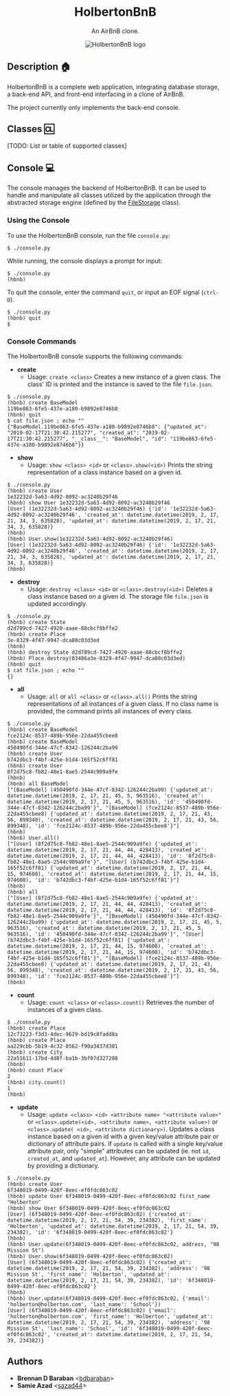 <h1 align="center">HolbertonBnB</h1>
<p align="center">An AirBnB clone.</p>

<p align="center">
  <img src="https://github.com/bdbaraban/AirBnB_clone/blob/master/hbnb_logo.png" alt="HolbertonBnB logo">
</p>

## Description :house:

HolbertonBnB is a complete web application, integrating database storage, 
a back-end API, and front-end interfacing in a clone of AirBnB.

The project currently only implements the back-end console.

## Classes :cl:

[TODO: List or table of supported classes]

## Console :computer:

The console manages the backend of HolbertonBnB. It can be used to handle and 
manipulate all classes utilized by the application through the abstracted storage 
engine (defined by the [FileStorage](./models/engine/file_storage.py) class).

### Using the Console

To use the HolbertonBnB console, run the file `console.py`:

```
$ ./console.py
```

While running, the console displays a prompt for input:

```
$ ./console.py
(hbnb) 
```

To quit the console, enter the command `quit`, or input an EOF signal 
(`ctrl-D`).

```
$ ./console.py
(hbnb) quit
$
```

### Console Commands

The HolbertonBnB console supports the following commands:

* **create**
  * Usage: `create <class>`
Creates a new instance of a given class. The class' ID is printed and 
the instance is saved to the file `file.json`.

```
$ ./console.py
(hbnb) create BaseModel
119be863-6fe5-437e-a180-b9892e8746b8
(hbnb) quit
$ cat file.json ; echo ""
{"BaseModel.119be863-6fe5-437e-a180-b9892e8746b8": {"updated_at": "2019-02-17T21:30:42.215277", "created_at": "2019-02-17T21:30:42.215277", "__class__": "BaseModel", "id": "119be863-6fe5-437e-a180-b9892e8746b8"}}
```

* **show**
  * Usage: `show <class> <id>` or `<class>.show(<id>)`
Prints the string representation of a class instance based on a given id.

```
$ ./console.py
(hbnb) create User
1e32232d-5a63-4d92-8092-ac3240b29f46
(hbnb) show User 1e32232d-5a63-4d92-8092-ac3240b29f46
[User] (1e32232d-5a63-4d92-8092-ac3240b29f46) {'id': '1e32232d-5a63-4d92-8092-ac3240b29f46', 'created_at': datetime.datetime(2019, 2, 17, 21, 34, 3, 635828), 'updated_at': datetime.datetime(2019, 2, 17, 21, 34, 3, 635828)}
(hbnb) 
(hbnb) User.show(1e32232d-5a63-4d92-8092-ac3240b29f46)
[User] (1e32232d-5a63-4d92-8092-ac3240b29f46) {'id': '1e32232d-5a63-4d92-8092-ac3240b29f46', 'created_at': datetime.datetime(2019, 2, 17, 21, 34, 3, 635828), 'updated_at': datetime.datetime(2019, 2, 17, 21, 34, 3, 635828)}
(hbnb) 
```
* **destroy**
  * Usage: `destroy <class> <id>` or `<class>.destroy(<id>)`
Deletes a class instance based on a given id. The storage file `file.json` 
is updated accordingly.

```
$ ./console.py
(hbnb) create State
d2d789cd-7427-4920-aaae-88cbcf8bffe2
(hbnb) create Place
3e-8329-4f47-9947-dca80c03d3ed
(hbnb)
(hbnb) destroy State d2d789cd-7427-4920-aaae-88cbcf8bffe2
(hbnb) Place.destroy(03486a3e-8329-4f47-9947-dca80c03d3ed)
(hbnb) quit
$ cat file.json ; echo ""
{}
```

* **all**
  * Usage: `all` or `all <class>` or `<class>.all()`
Prints the string representations of all instances of a given class. If no 
class name is provided, the command prints all instances of every class.

```
$ ./console.py
(hbnb) create BaseModel
fce2124c-8537-489b-956e-22da455cbee8
(hbnb) create BaseModel
450490fd-344e-47cf-8342-126244c2ba99
(hbnb) create User
b742dbc3-f4bf-425e-b1d4-165f52c6ff81
(hbnb) create User
8f2d75c8-fb82-48e1-8ae5-2544c909a9fe
(hbnb)
(hbnb) all BaseModel
["[BaseModel] (450490fd-344e-47cf-8342-126244c2ba99) {'updated_at': datetime.datetime(2019, 2, 17, 21, 45, 5, 963516), 'created_at': datetime.datetime(2019, 2, 17, 21, 45, 5, 963516), 'id': '450490fd-344e-47cf-8342-126244c2ba99'}", "[BaseModel] (fce2124c-8537-489b-956e-22da455cbee8) {'updated_at': datetime.datetime(2019, 2, 17, 21, 43, 56, 899348), 'created_at': datetime.datetime(2019, 2, 17, 21, 43, 56, 899348), 'id': 'fce2124c-8537-489b-956e-22da455cbee8'}"]
(hbnb)
(hbnb) User.all()
["[User] (8f2d75c8-fb82-48e1-8ae5-2544c909a9fe) {'updated_at': datetime.datetime(2019, 2, 17, 21, 44, 44, 428413), 'created_at': datetime.datetime(2019, 2, 17, 21, 44, 44, 428413), 'id': '8f2d75c8-fb82-48e1-8ae5-2544c909a9fe'}", "[User] (b742dbc3-f4bf-425e-b1d4-165f52c6ff81) {'updated_at': datetime.datetime(2019, 2, 17, 21, 44, 15, 974608), 'created_at': datetime.datetime(2019, 2, 17, 21, 44, 15, 974608), 'id': 'b742dbc3-f4bf-425e-b1d4-165f52c6ff81'}"]
(hbnb) 
(hbnb) all
["[User] (8f2d75c8-fb82-48e1-8ae5-2544c909a9fe) {'updated_at': datetime.datetime(2019, 2, 17, 21, 44, 44, 428413), 'created_at': datetime.datetime(2019, 2, 17, 21, 44, 44, 428413), 'id': '8f2d75c8-fb82-48e1-8ae5-2544c909a9fe'}", "[BaseModel] (450490fd-344e-47cf-8342-126244c2ba99) {'updated_at': datetime.datetime(2019, 2, 17, 21, 45, 5, 963516), 'created_at': datetime.datetime(2019, 2, 17, 21, 45, 5, 963516), 'id': '450490fd-344e-47cf-8342-126244c2ba99'}", "[User] (b742dbc3-f4bf-425e-b1d4-165f52c6ff81) {'updated_at': datetime.datetime(2019, 2, 17, 21, 44, 15, 974608), 'created_at': datetime.datetime(2019, 2, 17, 21, 44, 15, 974608), 'id': 'b742dbc3-f4bf-425e-b1d4-165f52c6ff81'}", "[BaseModel] (fce2124c-8537-489b-956e-22da455cbee8) {'updated_at': datetime.datetime(2019, 2, 17, 21, 43, 56, 899348), 'created_at': datetime.datetime(2019, 2, 17, 21, 43, 56, 899348), 'id': 'fce2124c-8537-489b-956e-22da455cbee8'}"]
(hbnb) 
```

* **count**
  * Usage: `count <class>` or `<class>.count()`
Retrieves the number of instances of a given class.

```
$ ./console.py
(hbnb) create Place
12c73223-f3d3-4dec-9629-bd19c8fadd8a
(hbnb) create Place
aa229cbb-5b19-4c32-8562-f90a3437d301
(hbnb) create City
22a51611-17bd-4d8f-ba1b-3bf07d327208
(hbnb) 
(hbnb) count Place
2
(hbnb) city.count()
1
(hbnb) 
```

* **update**
  * Usage: `update <class> <id> <attribute name> "<attribute value>"` or
`<class>.update(<id>, <attribute name>, <attribute value>)` or `<class>.update(
<id>, <attribute dictionary>)`.
Updates a class instance based on a given id with a given key/value attribute 
pair or dictionary of attribute pairs. If `update` is called with a single 
key/value attribute pair, only "simple" attributes can be updated (ie. not 
`id`, `created_at`, and `updated_at`). However, any attribute can be updated by 
providing a dictionary.

```
$ ./console.py
(hbnb) create User
6f348019-0499-420f-8eec-ef0fdc863c02
(hbnb) update User 6f348019-0499-420f-8eec-ef0fdc863c02 first_name "Holberton"
(hbnb) show User 6f348019-0499-420f-8eec-ef0fdc863c02
[User] (6f348019-0499-420f-8eec-ef0fdc863c02) {'created_at': datetime.datetime(2019, 2, 17, 21, 54, 39, 234382), 'first_name': 'Holberton', 'updated_at': datetime.datetime(2019, 2, 17, 21, 54, 39, 234382), 'id': '6f348019-0499-420f-8eec-ef0fdc863c02'}
(hbnb)
(hbnb) User.update(6f348019-0499-420f-8eec-ef0fdc863c02, address, "98 Mission St")
(hbnb) User.show(6f348019-0499-420f-8eec-ef0fdc863c02)
[User] (6f348019-0499-420f-8eec-ef0fdc863c02) {'created_at': datetime.datetime(2019, 2, 17, 21, 54, 39, 234382), 'address': '98 Mission St', 'first_name': 'Holberton', 'updated_at': datetime.datetime(2019, 2, 17, 21, 54, 39, 234382), 'id': '6f348019-0499-420f-8eec-ef0fdc863c02'}
(hbnb)
(hbnb) User.update(6f348019-0499-420f-8eec-ef0fdc863c02, {'email': 'holberton@holberton.com', 'last_name': 'School'})
[User] (6f348019-0499-420f-8eec-ef0fdc863c02) {'email': 'holberton@holberton.com', 'first_name': 'Holberton', 'updated_at': datetime.datetime(2019, 2, 17, 21, 54, 39, 234382), 'address': '98 Mission St', 'last_name': 'School', 'id': '6f348019-0499-420f-8eec-ef0fdc863c02', 'created_at': datetime.datetime(2019, 2, 17, 21, 54, 39, 234382)}
```

## Authors
* __Brennan D Baraban__ <[bdbaraban](https://github.com/bdbaraban)>
* __Samie Azad__ <[sazad44](https://github.com/sazad44)>

